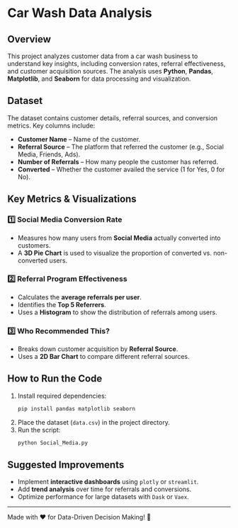 # Car Wash Data Analysis

## Overview

This project analyzes customer data from a car wash business to understand key insights, including conversion rates, referral effectiveness, and customer acquisition sources. The analysis uses **Python**, **Pandas**, **Matplotlib**, and **Seaborn** for data processing and visualization.

## Dataset

The dataset contains customer details, referral sources, and conversion metrics. Key columns include:

- **Customer Name** – Name of the customer.
- **Referral Source** – The platform that referred the customer (e.g., Social Media, Friends, Ads).
- **Number of Referrals** – How many people the customer has referred.
- **Converted** – Whether the customer availed the service (1 for Yes, 0 for No).

## Key Metrics & Visualizations

### 1️⃣ Social Media Conversion Rate

- Measures how many users from **Social Media** actually converted into customers.
- A **3D Pie Chart** is used to visualize the proportion of converted vs. non-converted users.

### 2️⃣ Referral Program Effectiveness

- Calculates the **average referrals per user**.
- Identifies the **Top 5 Referrers**.
- Uses a **Histogram** to show the distribution of referrals among users.

### 3️⃣ Who Recommended This?

- Breaks down customer acquisition by **Referral Source**.
- Uses a **2D Bar Chart** to compare different referral sources.

## How to Run the Code

1. Install required dependencies:
   ```bash
   pip install pandas matplotlib seaborn
   ```
2. Place the dataset (`data.csv`) in the project directory.
3. Run the script:
   ```bash
   python Social_Media.py
   ```

## Suggested Improvements

- Implement **interactive dashboards** using `plotly` or `streamlit`.
- Add **trend analysis** over time for referrals and conversions.
- Optimize performance for large datasets with `Dask` or `Vaex`.

---

Made with ❤️ for Data-Driven Decision Making! 🚀

